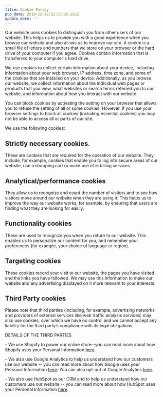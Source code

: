 ```yaml
---
title: Cookie Policy
pub_date: 2019-12-12T21:53:35.825Z
update_date: ''
---
```

Our website uses cookies to distinguish you from other users of our website. This helps us to provide you with a good experience when you browse our website and also allows us to improve our site. A cookie is a small file of letters and numbers that we store on your browser or the hard drive of your computer if you agree. Cookies contain information that is transferred to your computer's hard drive. 

We use cookies to collect certain information about your device, including information about your web browser, IP address, time zone, and some of the cookies that are installed on your device. Additionally, as you browse our website, we collect information about the individual web pages or products that you view, what websites or search terms referred you to our website, and information about how you interact with our website.

You can block cookies by activating the setting on your browser that allows you to refuse the setting of all or some cookies. However, if you use your browser settings to block all cookies (including essential cookies) you may not be able to access all or parts of our site. 

We use the following cookies: 

## Strictly necessary cookies.

These are cookies that are required for the operation of our website. They include, for example, cookies that enable you to log into secure areas of our website, use a shopping cart or make use of e-billing services. 

## Analytical/performance cookies

They allow us to recognize and count the number of visitors and to see how visitors move around our website when they are using it. This helps us to improve the way our website works, for example, by ensuring that users are finding what they are looking for easily. 

## Functionality cookies

These are used to recognize you when you return to our website. This enables us to personalize our content for you, and remember your preferences (for example, your choice of language or region).

## Targeting cookies

These cookies record your visit to our website, the pages you have visited and the links you have followed. We may use this information to make our website and any advertising displayed on it more relevant to your interests. 

## Third Party cookies

Please note that third parties (including, for example, advertising networks and providers of external services like web traffic analysis services) may also use cookies, over which we have no control and we cannot accept any liability for the third party’s compliance with its legal obligations. 

DETAILS OF THE THIRD PARTIES

\- We use Shopify to power our online store--you can read more about how Shopify uses your Personal Information [here](https://www.shopify.com/legal/privacy).

\- We also use Google Analytics to help us understand how our customers use our website -- you can read more about how Google uses your Personal Information [here](https://www.google.com/intl/en/policies/privacy/). You can also opt-out of Google Analytics [here](https://tools.google.com/dlpage/gaoptout). 

\- We also use HubSpot as our CRM and to help us understand how our customers use our website -- you can read more about how HubSpot uses your Personal Information [here](https://legal.hubspot.com/product-privacy-policy).
